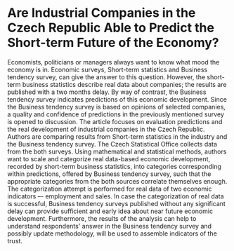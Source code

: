 # Are Industrial Companies in the Czech Republic Able to Predict the Short-term Future of the Economy?

Economists, politicians or managers always want to know what mood the economy is in. Economic surveys, Short-term statistics and Business tendency survey, can give the answer to this question. However, the short-term business statistics describe real data about companies; the results are published with a two months delay. By way of contrast, the Business tendency survey indicates predictions of this economic development. Since the Business tendency survey is based on opinions of selected companies, a quality and confidence of predictions in the previously mentioned survey is opened to discussion. The article focuses on evaluation predictions and the real development of industrial companies in the Czech Republic. Authors are comparing results from Short-term statistics in the industry and the Business tendency survey. The Czech Statistical Office collects data from the both surveys. Using mathematical and statistical methods, authors want to scale and categorize real data-based economic development, recorded by short-term business statistics, into categories corresponding within predictions, offered by Business tendency survey, such that the appropriate categories from the both sources correlate themselves enough. The categorization attempt is performed for real data of two economic indicators –- employment and sales. In case the categorization of real data is successful, Business tendency surveys published without any significant delay can provide sufficient and early idea about near future economic development. Furthermore, the results of the analysis can help to understand respondents' answer in the Business tendency survey and possibly update methodology, will be used to assemble indicators of the trust.
